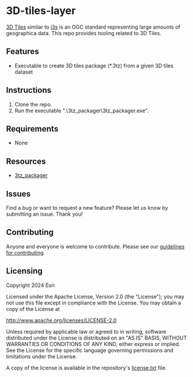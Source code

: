 # 3D-tiles-layer

[3D Tiles](https://www.ogc.org/standard/3dtiles/) similar to [i3s](https://www.ogc.org/standard/i3s/) is an OGC standard representing large amounts of geographica data. This repo provides tooling related to 3D Tiles.

## Features

* Executable to create 3D tiles package (*.3tz) from a given 3D tiles dataset

## Instructions

1. Clone the repo.
2. Run the executable ".\3tz_packager\3tz_packager.exe".

## Requirements

* None

## Resources

* [3tz_packager](./3tz_packager/3tz_packager_ReadMe.md)

## Issues

Find a bug or want to request a new feature?  Please let us know by submitting an issue.  Thank you!

## Contributing

Anyone and everyone is welcome to contribute. Please see our [guidelines for contributing](https://github.com/esri/contributing).

## Licensing

Copyright 2024 Esri

Licensed under the Apache License, Version 2.0 (the "License");
you may not use this file except in compliance with the License.
You may obtain a copy of the License at

   http://www.apache.org/licenses/LICENSE-2.0

Unless required by applicable law or agreed to in writing, software
distributed under the License is distributed on an "AS IS" BASIS,
WITHOUT WARRANTIES OR CONDITIONS OF ANY KIND, either express or implied.
See the License for the specific language governing permissions and
limitations under the License.

A copy of the license is available in the repository's [license.txt](./license.txt) file.
